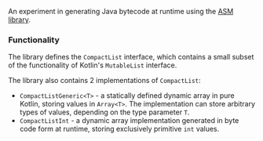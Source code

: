 An experiment in generating Java bytecode at runtime using
the [ASM library](https://asm.ow2.io/).

### Functionality

The library defines the `CompactList` interface,
which contains a small subset of the functionality of Kotlin's `MutableList`
interface.

The library also contains 2 implementations of `CompactList`:

* `CompactListGeneric<T>` - a statically defined dynamic array in pure Kotlin, storing values in `Array<T>`. The
  implementation can store arbitrary types of values, depending on the type parameter `T`.
* `CompactListInt` - a dynamic array implementation generated in byte code form at runtime, storing exclusively
  primitive `int` values.